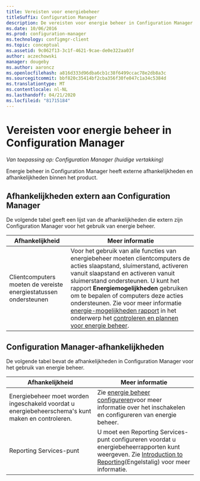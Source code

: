 ```yaml
---
title: Vereisten voor energiebeheer
titleSuffix: Configuration Manager
description: De vereisten voor energie beheer in Configuration Manager ophalen.
ms.date: 10/06/2016
ms.prod: configuration-manager
ms.technology: configmgr-client
ms.topic: conceptual
ms.assetid: 9c062f13-3c1f-4621-9cae-de0e322aa03f
author: aczechowski
manager: dougeby
ms.author: aaroncz
ms.openlocfilehash: a816d333d96dba6cb1c38f6499ccac78e2db8a3c
ms.sourcegitcommit: bbf820c35414bf2cba356f30fe047c1a34c5384d
ms.translationtype: MT
ms.contentlocale: nl-NL
ms.lasthandoff: 04/21/2020
ms.locfileid: "81715184"
---
```

# <a name="prerequisites-for-power-management-in-configuration-manager"></a>Vereisten voor energie beheer in Configuration Manager

*Van toepassing op: Configuration Manager (huidige vertakking)*

Energie beheer in Configuration Manager heeft externe afhankelijkheden en afhankelijkheden binnen het product.  

## <a name="dependencies-external-to-configuration-manager"></a>Afhankelijkheden extern aan Configuration Manager  
 De volgende tabel geeft een lijst van de afhankelijkheden die extern zijn Configuration Manager voor het gebruik van energie beheer.  

|Afhankelijkheid|Meer informatie|  
|----------------|----------------------|  
|Clientcomputers moeten de vereiste energiestatussen ondersteunen|Voor het gebruik van alle functies van energiebeheer moeten clientcomputers de acties slaapstand, sluimerstand, activeren vanuit slaapstand en activeren vanuit sluimerstand ondersteunen. U kunt het rapport **Energiemogelijkheden** gebruiken om te bepalen of computers deze acties ondersteunen. Zie voor meer informatie [energie-mogelijkheden rapport](../../../../core/clients/manage/power/monitor-and-plan-for-power-management.md#BKMK_Capabilites) in het onderwerp het [controleren en plannen voor energie beheer](../../../../core/clients/manage/power/monitor-and-plan-for-power-management.md).|  

## <a name="configuration-manager-dependencies"></a>Configuration Manager-afhankelijkheden  
 De volgende tabel bevat de afhankelijkheden in Configuration Manager voor het gebruik van energie beheer.  

|Afhankelijkheid|Meer informatie|  
|----------------|----------------------|  
|Energiebeheer moet worden ingeschakeld voordat u energiebeheerschema's kunt maken en controleren.|Zie [energie beheer configureren](../../../../core/clients/manage/power/configuring-power-management.md)voor meer informatie over het inschakelen en configureren van energie beheer.|  
|Reporting Services-punt|U moet een Reporting Services-punt configureren voordat u energiebeheerrapporten kunt weergeven. Zie [Introduction to Reporting](../../../servers/manage/introduction-to-reporting.md)(Engelstalig) voor meer informatie.|  
